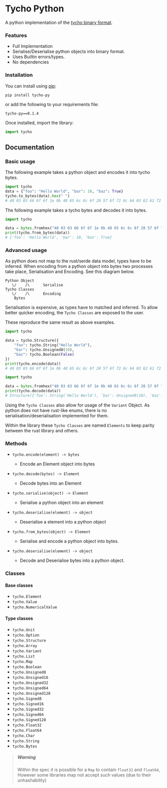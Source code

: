 # Tycho Python

A python implementation of the [tycho binary format](https://github.com/samhdev/tycho).

### Features
- Full Implementation
- Serialise/Deserialise python objects into binary format.
- Uses Builtin errors/types.
- No dependencies


### Installation
You can install using [pip](https://pypi.org/project/tycho-py/):
```
pip install tycho-py
```

or add the following to your requirements file:
```
tycho-py==0.1.4
```

Once installed, import the library:
```python
import tycho
```

## Documentation

### Basic usage
The following example takes a python object and encodes it into tycho bytes.
```python
import tycho
data = {"foo": "Hello World", "bar": 10, "baz": True}
tycho.to_bytes(data).hex(" ")
# 40 03 03 66 6f 6f 1e 0b 48 65 6c 6c 6f 20 57 6f 72 6c 64 03 62 61 72 11 0a 03 62 61 7a 10 01
```

The following example takes a tycho bytes and decodes it into bytes.
```python
import tycho

data = bytes.fromhex("40 03 03 66 6f 6f 1e 0b 48 65 6c 6c 6f 20 57 6f 72 6c 64 03 62 61 72 11 0a 03 62 61 7a 10 01")
print(tycho.from_bytes(data))  
# {'foo': 'Hello World', 'bar': 10, 'baz': True}
```

### Advanced usage
As python does not map to the rust/serde data model, types have to be inferred. 
When encoding from a python object into bytes two processes take place, Serialisation and Encoding.
See this diagram below.
```
Python Object
   \/    /\      Serialise
Tycho Classes
   \/    /\      Encoding
    Bytes          
```

Serialisation is expensive, as types have to matched and inferred. 
To allow better quicker encoding, the `Tycho Classes` are exposed to the user.

These reproduce the same result as above examples.
```python
import tycho

data = tycho.Structure({
    "foo": tycho.String("Hello World"),
    "bar": tycho.Unsigned8(10),
    "baz": tycho.Boolean(False)
})
print(tycho.encode(data))
# 40 03 03 66 6f 6f 1e 0b 48 65 6c 6c 6f 20 57 6f 72 6c 64 03 62 61 72 11 0a 03 62 61 7a 10 01
```

```python
import tycho

data = bytes.fromhex("40 03 03 66 6f 6f 1e 0b 48 65 6c 6c 6f 20 57 6f 72 6c 64 03 62 61 72 11 0a 03 62 61 7a 10 01")
print(tycho.decode(data))
# Structure({'foo': String('Hello World'), 'bar': Unsigned8(10), 'baz': Boolean(True)})
```

Using the `Tycho Classes` also allow for usage of the `Variant` Object. As python does not have rust-like enums,
there is no serialisation/deserialisation implemented for them.

Within the library these `Tycho Classes` are named `Elements` to keep parity between the rust library and others.

### Methods
- `tycho.encode(element) -> bytes`
    - Encode an Element object into bytes
    
- `tycho.decode(bytes) -> Element`
    - Decode bytes into an Element
    
- `tycho.serialise(object) -> Element` 
    - Serialise a python object into an element
    
- `tycho.deserialise(element) -> object` 
    - Deserialise a element into a python object
    
- `tycho.from_bytes(object) -> Element` 
    - Serialise and encode a python object into bytes.
    
- `tycho.deserialise(element) -> object` 
    - Decode and Deserialise bytes into a python object.

### Classes
#### Base classes
- `tycho.Element`
- `tycho.Value`
- `tycho.NumericalValue`

#### Type classes
- `tycho.Unit`
- `tycho.Option`
- `tycho.Structure`
- `tycho.Array`
- `tycho.Variant`
- `tycho.List`
- `tycho.Map`
- `tycho.Boolean`
- `tycho.Unsigned8`
- `tycho.Unsigned16`
- `tycho.Unsigned32`
- `tycho.Unsigned64`
- `tycho.Unsigned128`
- `tycho.Signed8`
- `tycho.Signed16`
- `tycho.Signed32`
- `tycho.Signed64`
- `tycho.Signed128`
- `tycho.Float32`
- `tycho.Float64`
- `tycho.Char`
- `tycho.String`
- `tycho.Bytes`


> ##### Warning
> Within the spec it is possible for a `Map` to contain `float32` and `float64`,
> However some libraries map not accept such values (due to their unhashability)
